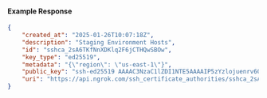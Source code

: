 <!-- Code generated for API Clients. DO NOT EDIT. -->

#### Example Response

```json
{
	"created_at": "2025-01-26T10:07:18Z",
	"description": "Staging Environment Hosts",
	"id": "sshca_2sA6TKfNnXDKlq2F6jCTHQwSBOw",
	"key_type": "ed25519",
	"metadata": "{\"region\": \"us-east-1\"}",
	"public_key": "ssh-ed25519 AAAAC3NzaC1lZDI1NTE5AAAAIP5zYzlojuenrv60ljux7wOlvtj9QqxMI2F3fuyG/KAu",
	"uri": "https://api.ngrok.com/ssh_certificate_authorities/sshca_2sA6TKfNnXDKlq2F6jCTHQwSBOw"
}
```
